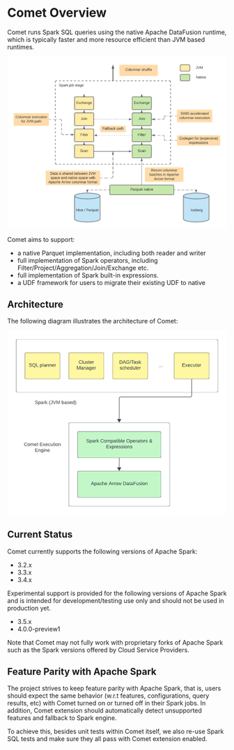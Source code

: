 <!---
  Licensed to the Apache Software Foundation (ASF) under one
  or more contributor license agreements.  See the NOTICE file
  distributed with this work for additional information
  regarding copyright ownership.  The ASF licenses this file
  to you under the Apache License, Version 2.0 (the
  "License"); you may not use this file except in compliance
  with the License.  You may obtain a copy of the License at

    http://www.apache.org/licenses/LICENSE-2.0

  Unless required by applicable law or agreed to in writing,
  software distributed under the License is distributed on an
  "AS IS" BASIS, WITHOUT WARRANTIES OR CONDITIONS OF ANY
  KIND, either express or implied.  See the License for the
  specific language governing permissions and limitations
  under the License.
-->

# Comet Overview

Comet runs Spark SQL queries using the native Apache DataFusion runtime, which is
typically faster and more resource efficient than JVM based runtimes.

![Comet Overview](../_static/images/comet-overview.png)

Comet aims to support:

- a native Parquet implementation, including both reader and writer
- full implementation of Spark operators, including
  Filter/Project/Aggregation/Join/Exchange etc.
- full implementation of Spark built-in expressions.
- a UDF framework for users to migrate their existing UDF to native

## Architecture

The following diagram illustrates the architecture of Comet:

![Comet System Diagram](../_static/images/comet-system-diagram.png)

## Current Status

Comet currently supports the following versions of Apache Spark:

- 3.2.x
- 3.3.x
- 3.4.x

Experimental support is provided for the following versions of Apache Spark and is intended for development/testing 
use only and should not be used in production yet.

- 3.5.x
- 4.0.0-preview1

Note that Comet may not fully work with proprietary forks of Apache Spark such as the Spark versions offered by 
Cloud Service Providers. 

## Feature Parity with Apache Spark

The project strives to keep feature parity with Apache Spark, that is,
users should expect the same behavior (w.r.t features, configurations,
query results, etc) with Comet turned on or turned off in their Spark
jobs. In addition, Comet extension should automatically detect unsupported
features and fallback to Spark engine.

To achieve this, besides unit tests within Comet itself, we also re-use
Spark SQL tests and make sure they all pass with Comet extension
enabled.
